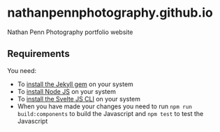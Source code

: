 # nathanpennphotography.github.io
Nathan Penn Photography portfolio website

## Requirements
You need:
- To [install the Jekyll gem](https://jekyllrb.com/) on your system
- To [install Node JS](https://nodejs.org/en/download/) on your system
- To [install the Svelte JS CLI](https://svelte.technology/guide) on your system
- When you have made your changes you need to run `npm run build:components` to build the Javascript and `npm test` to test the Javascript
